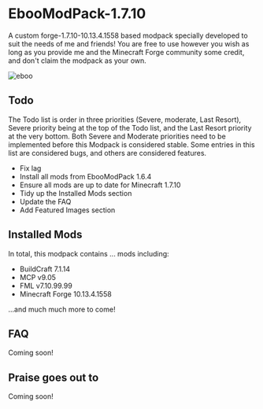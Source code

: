 # EbooModPack-1.7.10
A custom forge-1.7.10-10.13.4.1558 based modpack specially developed to suit the needs of me and friends! You are free to use however you wish as long as you provide me and the Minecraft Forge community some credit, and don't claim the modpack as your own.

![eboo](http://i.imgur.com/hkHgXg0.png)

## Todo
The Todo list is order in three priorities (Severe, moderate, Last Resort), Severe priority being at the top of the Todo list, and the Last Resort priority at the very bottom. Both Severe and Moderate priorities need to be implemented before this Modpack is considered stable. Some entries in this list are considered bugs, and others are considered features.
* Fix lag
* Install all mods from EbooModPack 1.6.4
* Ensure all mods are up to date for Minecraft 1.7.10
* Tidy up the Installed Mods section
* Update the FAQ
* Add Featured Images section

## Installed Mods
In total, this modpack contains ... mods including:
* BuildCraft 7.1.14
* MCP v9.05
* FML v7.10.99.99
* Minecraft Forge 10.13.4.1558

...and much much more to come!

## FAQ
Coming soon!

## Praise goes out to
Coming soon!
